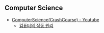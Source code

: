 ## Computer Science

+ [ComputerScience(CrashCourse) - Youtube](https://www.youtube.com/watch?v=tpIctyqH29Q&list=PL8dPuuaLjXtNlUrzyH5r6jN9ulIgZBpdo&index=1)
  + [컴퓨터의 작동 원리](./crash-course/the-mechanics-of-how-computers-work.md)